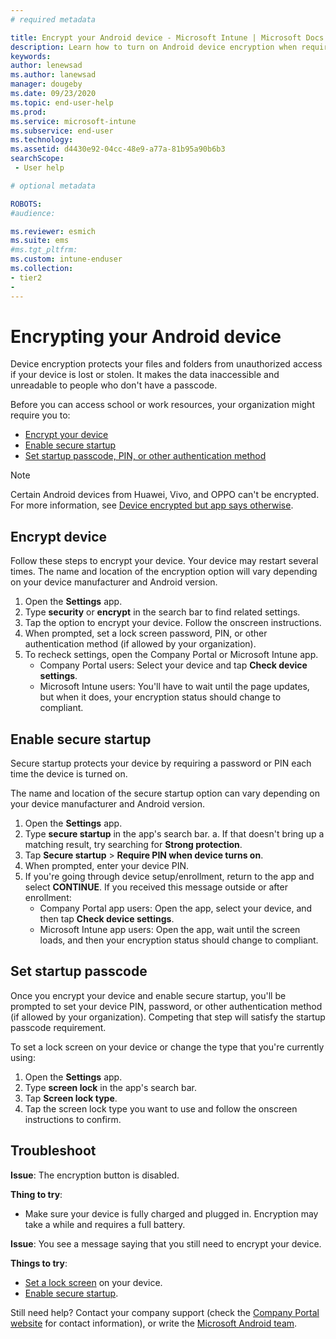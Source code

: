 ```yaml
---
# required metadata

title: Encrypt your Android device - Microsoft Intune | Microsoft Docs
description: Learn how to turn on Android device encryption when required by Intune.
keywords:
author: lenewsad
ms.author: lanewsad
manager: dougeby
ms.date: 09/23/2020
ms.topic: end-user-help
ms.prod:
ms.service: microsoft-intune
ms.subservice: end-user
ms.technology:
ms.assetid: d4430e92-04cc-48e9-a77a-81b95a90b6b3
searchScope:
 - User help

# optional metadata

ROBOTS:  
#audience:

ms.reviewer: esmich
ms.suite: ems
#ms.tgt_pltfrm:
ms.custom: intune-enduser
ms.collection:
- tier2
- 
---
```



# Encrypting your Android device

Device encryption protects your files and folders from unauthorized access if your device is lost or stolen. It makes the data inaccessible and unreadable to people who don't have a passcode. 

Before you can access school or work resources, your organization might require you to:

* [Encrypt your device](#encrypt-device)
* [Enable secure startup](#enable-secure-startup)
* [Set startup passcode, PIN, or other authentication method](#set-startup-passcode)  

> [!Note]
> Certain Android devices from Huawei, Vivo, and OPPO can't be encrypted. For more information, see [Device encrypted but app says otherwise](your-device-appears-encrypted-but-cp-says-otherwise-android.md).  

## Encrypt device

Follow these steps to encrypt your device. Your device may restart several times. The name and location of the encryption option will vary depending on your device manufacturer and Android version. 

1. Open the **Settings** app.
2. Type **security** or **encrypt** in the search bar to find related settings.  
3. Tap the option to encrypt your device. Follow the onscreen instructions.  
4. When prompted, set a lock screen password, PIN, or other authentication method (if allowed by your organization). 
5. To recheck settings, open the Company Portal or Microsoft Intune app.
    * Company Portal users: Select your device and tap **Check device settings**. 
    * Microsoft Intune users: You'll have to wait until the page updates, but when it does, your encryption status should change to compliant. 

## Enable secure startup

Secure startup protects your device by requiring a password or PIN each time the device is turned on. 

The name and location of the secure startup option can vary depending on your device manufacturer and Android version. 

1. Open the **Settings** app.
2. Type **secure startup** in the app's search bar. 
    a. If that doesn't bring up a matching result, try searching for **Strong protection**. 
3. Tap **Secure startup** > **Require PIN when device turns on**.  
4. When prompted, enter your device PIN.   
5. If you're going through device setup/enrollment, return to the app and select **CONTINUE**. If you received this message outside or after enrollment:  
   * Company Portal app users: Open the app, select your device, and then tap **Check device settings**. 
   * Microsoft Intune app users: Open the app, wait until the screen loads, and then your encryption status should change to compliant.  


## Set startup passcode   
Once you encrypt your device and enable secure startup, you'll be prompted to set your device PIN, password, or other authentication method (if allowed by your organization). Competing that step will satisfy the startup passcode requirement. 

To set a lock screen on your device or change the type that you're currently using:  

1. Open the **Settings** app.
2. Type **screen lock** in the app's search bar.
3. Tap **Screen lock type**.
4. Tap the screen lock type you want to use and follow the onscreen instructions to confirm.  

## Troubleshoot    
**Issue**: The encryption button is disabled.   

**Thing to try**: 
* Make sure your device is fully charged and plugged in. Encryption may take a while and requires a full battery.   

**Issue**: You see a message saying that you still need to encrypt your device.  

**Things to try**:
   *  [Set a lock screen](#set-startup-passcode) on your device. 
   * [Enable secure startup](#enable-secure-startup).

Still need help? Contact your company support (check the [Company Portal website](https://go.microsoft.com/fwlink/?linkid=2010980) for contact information), or write the <a href="mailto:wintunedroidfbk@microsoft.com?subject=I'm having trouble with encryption on my Android device&body=Describe the issue you're experiencing here.">Microsoft Android team</a>.  
